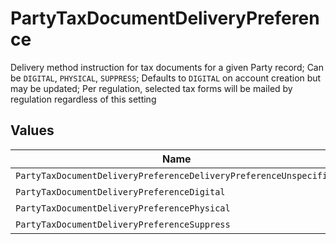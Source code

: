 # PartyTaxDocumentDeliveryPreference

Delivery method instruction for tax documents for a given Party record; Can be `DIGITAL`, `PHYSICAL`, `SUPPRESS`; Defaults to `DIGITAL` on account creation but may be updated; Per regulation, selected tax forms will be mailed by regulation regardless of this setting


## Values

| Name                                                              | Value                                                             |
| ----------------------------------------------------------------- | ----------------------------------------------------------------- |
| `PartyTaxDocumentDeliveryPreferenceDeliveryPreferenceUnspecified` | DELIVERY_PREFERENCE_UNSPECIFIED                                   |
| `PartyTaxDocumentDeliveryPreferenceDigital`                       | DIGITAL                                                           |
| `PartyTaxDocumentDeliveryPreferencePhysical`                      | PHYSICAL                                                          |
| `PartyTaxDocumentDeliveryPreferenceSuppress`                      | SUPPRESS                                                          |